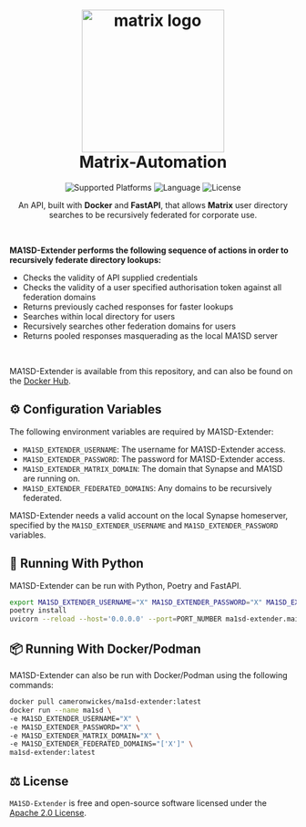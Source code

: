 <h1 align="center">
  <img alt="matrix logo" src="https://www.cameronwickes.co.uk/ma1sd-extender.png" width="250px"/><br/>
  Matrix-Automation
</h1>

<p align="center">
  <img alt="Supported Platforms" src="https://img.shields.io/badge/Platform-Linux-blueviolet?color=blue&style=for-the-badge">
  <img alt="Language" src="https://img.shields.io/badge/Language-Python-blue?color=blueviolet&style=for-the-badge">
  <img alt="License" src="https://img.shields.io/github/license/cameronwickes/ma1sd-extender?color=brightgreen&style=for-the-badge">
</p>

<p align="center">
  An API, built with <b>Docker</b> and <b>FastAPI</b>, that allows <b>Matrix</b> user directory searches to be recursively federated for corporate use.
</p>

</br>

<p>
  <b>MA1SD-Extender performs the following sequence of actions in order to recursively federate directory lookups:</b>
  <ul>
    <li>Checks the validity of API supplied credentials</li>
    <li>Checks the validity of a user specified authorisation token against all federation domains</li>
    <li>Returns previously cached responses for faster lookups</li>
    <li>Searches within local directory for users</li>
    <li>Recursively searches other federation domains for users</li>
    <li>Returns pooled responses masquerading as the local MA1SD server</li>
  </ul>
  
  </br>
  
  MA1SD-Extender is available from this repository, and can also be found on the <a target="_blank" href="https://hub.docker.com/repository/docker/cameronwickes/ma1sd-extender">Docker Hub</a>.
</p>

## ⚙️ Configuration Variables

The following environment variables are required by MA1SD-Extender:

- `MA1SD_EXTENDER_USERNAME`: The username for MA1SD-Extender access.
- `MA1SD_EXTENDER_PASSWORD`: The password for MA1SD-Extender access.
- `MA1SD_EXTENDER_MATRIX_DOMAIN`: The domain that Synapse and MA1SD are running on.
- `MA1SD_EXTENDER_FEDERATED_DOMAINS`: Any domains to be recursively federated.

MA1SD-Extender needs a valid account on the local Synapse homeserver, specified by the `MA1SD_EXTENDER_USERNAME` and `MA1SD_EXTENDER_PASSWORD` variables.

## 🐍 Running With Python

MA1SD-Extender can be run with Python, Poetry and FastAPI.

```bash
export MA1SD_EXTENDER_USERNAME="X" MA1SD_EXTENDER_PASSWORD="X" MA1SD_EXTENDER_MATRIX_DOMAIN="X" MA1SD_EXTENDER_FEDERATED_DOMAINS="['X']"
poetry install
uvicorn --reload --host='0.0.0.0' --port=PORT_NUMBER ma1sd-extender.main:app
```

## 📦 Running With Docker/Podman

MA1SD-Extender can also be run with Docker/Podman using the following commands:

```bash
docker pull cameronwickes/ma1sd-extender:latest
docker run --name ma1sd \
-e MA1SD_EXTENDER_USERNAME="X" \
-e MA1SD_EXTENDER_PASSWORD="X" \
-e MA1SD_EXTENDER_MATRIX_DOMAIN="X" \
-e MA1SD_EXTENDER_FEDERATED_DOMAINS="['X']" \
ma1sd-extender:latest
```

## ⚖️ License

`MA1SD-Extender` is free and open-source software licensed under the [Apache 2.0 License](https://github.com/cameronwickes/ma1sd-extender/blob/main/LICENSE).
